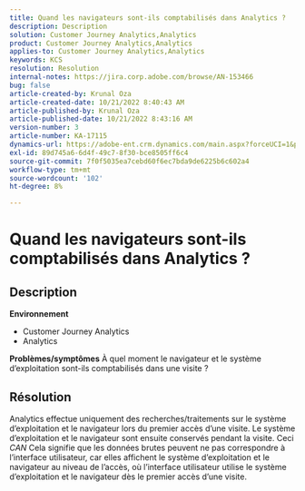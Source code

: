 ```yaml
---
title: Quand les navigateurs sont-ils comptabilisés dans Analytics ?
description: Description
solution: Customer Journey Analytics,Analytics
product: Customer Journey Analytics,Analytics
applies-to: Customer Journey Analytics,Analytics
keywords: KCS
resolution: Resolution
internal-notes: https://jira.corp.adobe.com/browse/AN-153466
bug: false
article-created-by: Krunal Oza
article-created-date: 10/21/2022 8:40:43 AM
article-published-by: Krunal Oza
article-published-date: 10/21/2022 8:43:16 AM
version-number: 3
article-number: KA-17115
dynamics-url: https://adobe-ent.crm.dynamics.com/main.aspx?forceUCI=1&pagetype=entityrecord&etn=knowledgearticle&id=d401d507-1c51-ed11-bba2-0022480867fb
exl-id: 89d745a6-6d4f-49c7-8f30-bce8505ff6c4
source-git-commit: 7f0f5035ea7cebd60f6ec7bda9de6225b6c602a4
workflow-type: tm+mt
source-wordcount: '102'
ht-degree: 8%

---
```


# Quand les navigateurs sont-ils comptabilisés dans Analytics ?

## Description

<b>Environnement</b>
- Customer Journey Analytics
- Analytics



<b>Problèmes/symptômes</b>
À quel moment le navigateur et le système d’exploitation sont-ils comptabilisés dans une visite ?


## Résolution


Analytics effectue uniquement des recherches/traitements sur le système d’exploitation et le navigateur lors du premier accès d’une visite. Le système d’exploitation et le navigateur sont ensuite conservés pendant la visite. Ceci *CAN* Cela signifie que les données brutes peuvent ne pas correspondre à l’interface utilisateur, car elles affichent le système d’exploitation et le navigateur au niveau de l’accès, où l’interface utilisateur utilise le système d’exploitation et le navigateur dès le premier accès d’une visite.
